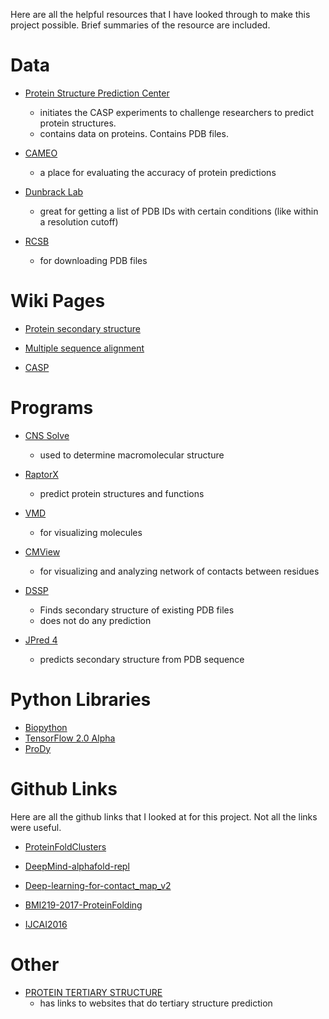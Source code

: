 Here are all the helpful resources that I have looked through to make this project possible. Brief summaries of the resource are included.









# Data

* [Protein Structure Prediction Center](http://predictioncenter.org/)
    * initiates the CASP experiments to challenge researchers to predict protein structures.
    * contains data on proteins. Contains PDB files.

* [CAMEO](https://www.cameo3d.org/)
    * a place for evaluating the accuracy of protein predictions

* [Dunbrack Lab](http://dunbrack.fccc.edu/PISCES.php)
    * great for getting a list of PDB IDs with certain conditions (like within a resolution cutoff)

* [RCSB](https://www.rcsb.org/#Subcategory-download_structures)
    * for downloading PDB files





# Wiki Pages

* [Protein secondary structure](https://en.wikipedia.org/wiki/Protein_secondary_structure)

* [Multiple sequence alignment](https://en.wikipedia.org/wiki/Multiple_sequence_alignment)

* [CASP](https://en.wikipedia.org/wiki/CASP)




# Programs

* [CNS Solve](http://cns-online.org/v1.3/)
    * used to determine macromolecular structure

* [RaptorX](http://raptorx.uchicago.edu/)
    * predict protein structures and functions

* [VMD](https://www.ks.uiuc.edu/Research/vmd/)
    * for visualizing molecules

* [CMView](http://www.bioinformatics.org/cmview/manual.html)
    * for visualizing and analyzing network of contacts between residues

* [DSSP](https://swift.cmbi.umcn.nl/gv/dssp/)
    * Finds secondary structure of existing PDB files
    * does not do any prediction

* [JPred 4](http://www.compbio.dundee.ac.uk/jpred/)
    * predicts secondary structure from PDB sequence




# Python Libraries
* [Biopython](https://biopython.org/wiki/Documentation)
* [TensorFlow 2.0 Alpha](https://www.tensorflow.org/install)
* [ProDy](http://prody.csb.pitt.edu/)


# Github Links

Here are all the github links that I looked at for this project. Not all the links were useful.

* [ProteinFoldClusters](https://github.com/carlosmartinezvillar/ProteinFoldClusters)

* [DeepMind-alphafold-repl](https://github.com/llSourcell/DeepMind-alphafold-repl)

* [Deep-learning-for-contact_map_v2](https://github.com/doubleQ2018/Deep-learning-for-contact_map_v2)

* [BMI219-2017-ProteinFolding](https://github.com/pfnet-research/BMI219-2017-ProteinFolding)

* [IJCAI2016](https://github.com/icemansina/IJCAI2016)





# Other

* [PROTEIN TERTIARY STRUCTURE](https://molbiol-tools.ca/Protein_tertiary_structure.htm)
    * has links to websites that do tertiary structure prediction